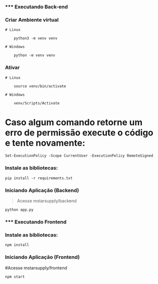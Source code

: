
### *** Executando Back-end 

### Criar Ambiente virtual
	# Linux
	
		python3 -m venv venv
		
	# Windows
	
		python -m venv venv

### Ativar
	# Linux
	
		source venv/bin/activate
		
	# Windows
	
		venv/Scripts/Activate

# Caso algum comando retorne um erro de permissão execute o código e tente novamente:

	Set-ExecutionPolicy -Scope CurrentUser -ExecutionPolicy RemoteSigned
  
### Instale as bibliotecas:

	pip install -r requirements.txt

### Iniciando Aplicação (Backend)
>Acesse mstarsupply/backend

	python app.py


### *** Executando Frontend 


### Instale as bibliotecas:

	npm install 

### Iniciando Aplicação (Frontend)

#Acesse mstarsupply/frontend

	npm start 
